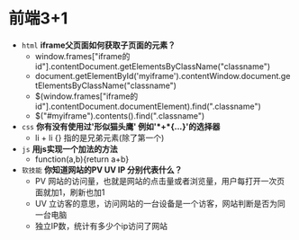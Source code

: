 # 前端3+1
- `html`  **iframe父页面如何获取子页面的元素？**
    - window.frames["iframe的id"].contentDocument.getElementsByClassName("classname")
    - document.getElementById('myiframe').contentWindow.document.getElementsByClassName("classname")
    - $(window.frames["iframe的id"].contentDocument.documentElement).find(".classname")
    - $("#myiframe").contents().find(".classname")
- `css`   **你有没有使用过'形似猫头鹰' 例如'\*+\*{...}'的选择器**
   - li + li {} 指的是兄弟元素(除了第一个)
- `js`    **用js实现一个加法的方法**
    - function(a,b){return a+b}
- `软技能` **你知道网站的PV UV IP 分别代表什么？**
    - PV 网站的访问量，也就是网站的点击量或者浏览量，用户每打开一次页面就加1，刷新也加1
    - UV 立访客的意思，访问网站的一台设备是一个访客，网站判断是否为同一台电脑
    - 独立IP数，统计有多少个ip访问了网站
    
  
 